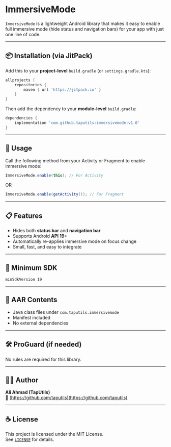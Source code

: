 # ImmersiveMode

`ImmersiveMode` is a lightweight Android library that makes it easy to enable full immersive mode (hide status and navigation bars) for your app with just one line of code.

---

## 📦 Installation (via JitPack)

Add this to your **project-level** `build.gradle` (or `settings.gradle.kts`):

```gradle
allprojects {
    repositories {
        maven { url 'https://jitpack.io' }
    }
}
```

Then add the dependency to your **module-level** `build.gradle`:

```gradle
dependencies {
    implementation 'com.github.taputils:immersivemode:v1.0'
}
```
---

## 🚀 Usage

Call the following method from your Activity or Fragment to enable immersive mode:

```java
ImmersiveMode.enable(this); // For Activity
```

OR

```java
ImmersiveMode.enable(getActivity()); // For Fragment
```

---

## 📋 Features

- Hides both **status bar** and **navigation bar**
- Supports Android **API 19+**
- Automatically re-applies immersive mode on focus change
- Small, fast, and easy to integrate

---

## 📱 Minimum SDK

```
minSdkVersion 19
```

---

## 📂 AAR Contents

- Java class files under `com.taputils.immersivemode`
- Manifest included
- No external dependencies

---

## 🛠 ProGuard (if needed)

No rules are required for this library.

---

## 🧑‍💻 Author

**Ali Ahmad (TapUtils)**  
🔗 [https://github.com/taputils](https://github.com/taputils)

---

## ☕ License

This project is licensed under the MIT License.  
See [`LICENSE`](LICENSE) for details.
